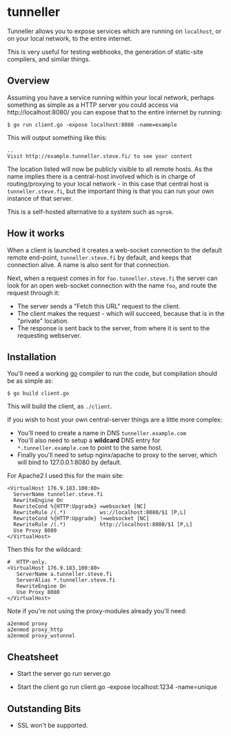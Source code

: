 # tunneller

Tunneller allows you to expose services which are running on `localhost`, or on your local network, to the entire internet.

This is very useful for testing webhooks, the generation of static-site compilers, and similar things.



## Overview

Assuming you have a service running within your local network, perhaps something as simple as a HTTP server you could access via http://localhost:8080/ you can expose that to the entire internet by running:

    $ go run client.go -expose localhost:8080 -name=example

This will output something like this:

    ..
    Visit http://example.tunneller.steve.fi/ to see your content


The location listed will now be publicly visible to all remote hosts.  As the name implies there is a central-host involved which is in charge of routing/proxying to your local network - in this case that central host is `tunneller.steve.fi`, but the important thing is that you can run your own instance of that server.

This is a self-hosted alternative to a system such as `ngrok`.


## How it works

When a client is launched it creates a web-socket connection to the default remote end-point, `tunneller.steve.fi` by default, and keeps that connection alive.  A name is also sent for that connection.

Next, when a request comes in for `foo.tunneller.steve.fi` the server can look for an open web-socket connection with the name `foo`, and route the request through it:

* The server sends a "Fetch this URL" request to the client.
* The client makes the request - which will succeed, because that is in the "private" location.
* The response is sent back to the server, from where it is sent to the requesting webserver.


## Installation

You'll need a working [go](https://golang.org/) compiler to run the code, but compilation should be as simple as:

    $ go build client.go

This will build the client, as `./client`.

If you wish to host your own central-server things are a little more complex:

* You'll need to create a name in DNS `tunneller.example.com`
* You'll also need to setup a __wildcard__ DNS entry for `*.tunneller.example.com` to point to the same host.
* Finally you'll need to setup nginx/apache to proxy to the server, which will bind to 127.0.0.1:8080 by default.

For Apache2 I used this for the main site:

    <VirtualHost 176.9.183.100:80>
      ServerName tunneller.steve.fi
      RewriteEngine On
      RewriteCond %{HTTP:Upgrade} =websocket [NC]
      RewriteRule /(.*)           ws://localhost:8080/$1 [P,L]
      RewriteCond %{HTTP:Upgrade} !=websocket [NC]
      RewriteRule /(.*)           http://localhost:8080/$1 [P,L]
      Use Proxy 8080
    </VirtualHost>

Then this for the wildcard:

    #  HTTP-only.
    <VirtualHost 176.9.183.100:80>
       ServerName a.tunneller.steve.fi
       ServerAlias *.tunneller.steve.fi
       RewriteEngine On
       Use Proxy 8080
    </VirtualHost>

Note if you're not using the proxy-modules already you'll need:

    a2enmod proxy
    a2enmod proxy_http
    a2enmod proxy_wstunnel



## Cheatsheet

* Start the server
   go run server.go

* Start the client
   go run client.go -expose localhost:1234 -name=unique


## Outstanding Bits

* SSL won't be supported.
